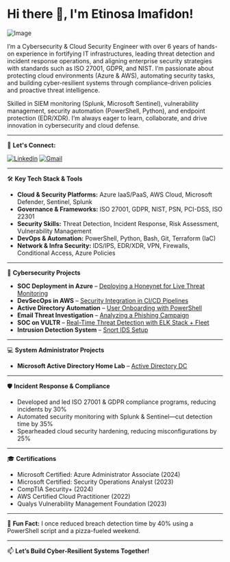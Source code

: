 <h1>Hi there 👋, I'm Etinosa Imafidon!</h1>

![Image](https://github.com/user-attachments/assets/ee7faeba-74c8-4f7b-a533-471105b77499)

<p>I’m a Cybersecurity & Cloud Security Engineer with over 6 years of hands-on experience in fortifying IT infrastructures, leading threat detection and incident response operations, and aligning enterprise security strategies with standards such as ISO 27001, GDPR, and NIST. I’m passionate about protecting cloud environments (Azure & AWS), automating security tasks, and building cyber-resilient systems through compliance-driven policies and proactive threat intelligence.</p>

<p>Skilled in SIEM monitoring (Splunk, Microsoft Sentinel), vulnerability management, security automation (PowerShell, Python), and endpoint protection (EDR/XDR). I’m always eager to learn, collaborate, and drive innovation in cybersecurity and cloud defense.</p>

---

💼 **Let's Connect:**

[![Linkedin](https://img.shields.io/badge/Etinosa%20Imafidon-blue?style=flat-square&logo=Linkedin&label=Linkedin)](https://www.linkedin.com/in/etinosa-imafidon/)
[![Gmail](https://img.shields.io/badge/etinosahendrix%40yahoo.com-red?style=flat-square&logo=Gmail&label=Email)](mailto:etinosahendrix@yahoo.com)

---

🛠️ **Key Tech Stack & Tools**

- **Cloud & Security Platforms:** Azure IaaS/PaaS, AWS Cloud, Microsoft Defender, Sentinel, Splunk
- **Governance & Frameworks:** ISO 27001, GDPR, NIST, PSN, PCI-DSS, ISO 22301
- **Security Skills:** Threat Detection, Incident Response, Risk Assessment, Vulnerability Management
- **DevOps & Automation:** PowerShell, Python, Bash, Git, Terraform (IaC)
- **Network & Infra Security:** IDS/IPS, EDR/XDR, VPN, Firewalls, Conditional Access, Azure Policies

---

🔐 **Cybersecurity Projects**

- **SOC Deployment in Azure** – [Deploying a Honeynet for Live Threat Monitoring](https://github.com/etinosahendrix/HoneyPot-in-Azure)
- **DevSecOps in AWS** – [Security Integration in CI/CD Pipelines](https://github.com/yourusername/devsecops-pipeline-aws)
- **Active Directory Automation** – [User Onboarding with PowerShell](https://github.com/etinosahendrix/User-Onboarding-with-PowerShell)
- **Email Threat Investigation** – [Analyzing a Phishing Campaign](https://github.com/yourusername/phishing-analysis)
- **SOC on VULTR** – [Real-Time Threat Detection with ELK Stack + Fleet](https://github.com/etinosahendrix/Real-Time-Threat-Detection-with-ELK-Stack-Fleet)
- **Intrusion Detection System** – [Snort IDS Setup](https://github.com/etinosahendrix/Snort-IDS-Setup)

---

💻 **System Administrator Projects**

- **Microsoft Active Directory Home Lab** – [Active Directory DC](https://github.com/etinosahendrix/Win-Server-AD-DC)

---

🛡️ **Incident Response & Compliance**

- Developed and led ISO 27001 & GDPR compliance programs, reducing incidents by 30%
- Automated security monitoring with Splunk & Sentinel—cut detection time by 35%
- Spearheaded cloud security hardening, reducing misconfigurations by 25%

---

🎓 **Certifications**

- Microsoft Certified: Azure Administrator Associate (2024)
- Microsoft Certified: Security Operations Analyst (2023)
- CompTIA Security+ (2024)
- AWS Certified Cloud Practitioner (2022)
- Qualys Vulnerability Management Foundation (2023)

---

📝 **Fun Fact:**
I once reduced breach detection time by 40% using a PowerShell script and a pizza-fueled weekend.

---

📫 **Let’s Build Cyber-Resilient Systems Together!**
